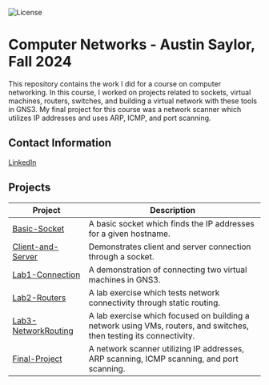 ![License](https://img.shields.io/badge/License-MIT-green)
# Computer Networks - Austin Saylor, Fall 2024

This repository contains the work I did for a course on computer networking. In this course, I worked on projects related to sockets, virtual machines, routers, switches, and building a virtual network with these tools in GNS3. My final project for this course was a network scanner which utilizes IP addresses and uses ARP, ICMP, and port scanning.

## Contact Information
[LinkedIn]

## Projects

| Project    | Description                                   |
| ------------- | --------------------------------------------- |
| [Basic-Socket]   | A basic socket which finds the IP addresses for a given hostname.             |
| [Client-and-Server]    | Demonstrates client and server connection through a socket.  |
| [Lab1-Connection]    | A demonstration of connecting two virtual machines in GNS3. |
| [Lab2-Routers]    | A lab exercise which tests network connectivity through static routing. |
| [Lab3-NetworkRouting]    | A lab exercise which focused on building a network using VMs, routers, and switches, then testing its connectivity. |
| [Final-Project]    | A network scanner utilizing IP addresses, ARP scanning, ICMP scanning, and port scanning. |

[LinkedIn]: https://www.linkedin.com/in/austin-saylor-08b1a4209/
[Basic-Socket]: https://github.com/austin-saylor/ComputerNetworks-asaylor/tree/main/Projects/Assignments/BasicSocket
[Client-and-Server]: https://github.com/austin-saylor/ComputerNetworks-asaylor/tree/main/Projects/Assignments/ClientAndServer
[Lab1-Connection]: https://github.com/austin-saylor/ComputerNetworks-asaylor/blob/main/Projects/Labs/Lab1-Connection.pdf
[Lab2-Routers]: https://github.com/austin-saylor/ComputerNetworks-asaylor/blob/main/Projects/Labs/Lab2-Routers.pdf
[Lab3-NetworkRouting]: https://github.com/austin-saylor/ComputerNetworks-asaylor/blob/main/Projects/Labs/Lab3-NetworkRouting.pdf
[Final-Project]: https://github.com/austin-saylor/ComputerNetworks-asaylor/tree/main/Projects/Final-Project